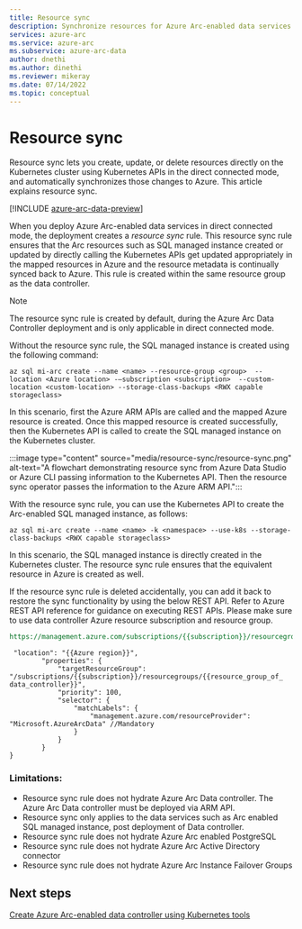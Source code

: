 ```yaml
---
title: Resource sync
description: Synchronize resources for Azure Arc-enabled data services in directly connected mode
services: azure-arc
ms.service: azure-arc
ms.subservice: azure-arc-data
author: dnethi
ms.author: dinethi
ms.reviewer: mikeray
ms.date: 07/14/2022
ms.topic: conceptual
---
```


# Resource sync

Resource sync lets you create, update, or delete resources directly on the Kubernetes cluster using Kubernetes APIs in the direct connected mode, and automatically synchronizes those changes to Azure. This article explains resource sync.

[!INCLUDE [azure-arc-data-preview](../../../includes/azure-arc-data-preview.md)]

When you deploy Azure Arc-enabled data services in direct connected mode, the deployment creates a *resource sync* rule. This resource sync rule ensures that the Arc resources such as SQL managed instance created or updated by directly calling the Kubernetes APIs get updated appropriately in the mapped resources in Azure and the resource metadata is continually synced back to Azure. This rule is created within the same resource group as the data controller. 

  > [!NOTE]
  > The resource sync rule is created by default, during the Azure Arc Data Controller deployment and is only applicable in direct connected mode.

Without the resource sync rule, the SQL managed instance is created using the following command:

```azurecli
az sql mi-arc create --name <name> --resource-group <group>  --location <Azure location> -–subscription <subscription>  --custom-location <custom-location> --storage-class-backups <RWX capable storageclass>
```

In this scenario, first the Azure ARM APIs are called and the mapped Azure resource is created. Once this mapped resource is created successfully, then the Kubernetes API is called to create the SQL managed instance on the Kubernetes cluster. 

:::image type="content" source="media/resource-sync/resource-sync.png" alt-text="A flowchart demonstrating resource sync from Azure Data Studio or Azure CLI passing information to the Kubernetes API. Then the resource sync operator passes the information to the Azure ARM API.":::

With the resource sync rule, you can use the Kubernetes API to create the Arc-enabled SQL managed instance, as follows:

```azurecli
az sql mi-arc create --name <name> -k <namespace> --use-k8s --storage-class-backups <RWX capable storageclass>
```

In this scenario, the SQL managed instance is directly created in the Kubernetes cluster. The resource sync rule ensures that the equivalent resource in Azure is created as well. 

If the resource sync rule is deleted accidentally, you can add it back to restore the sync functionality by using the below REST API. Refer to Azure REST API reference for  guidance on executing REST APIs. Please make sure to use data controller Azure resource subscription and resource group.


```rest
https://management.azure.com/subscriptions/{{subscription}}/resourcegroups/{{resource_group}}/providers/microsoft.extendedlocation/customlocations/{{custom_location_name}}/resourcesyncrules/defaultresourcesyncrule?api-version=2021-08-31-preview
```



```azurecli
 "location": "{{Azure region}}",
        "properties": {
            "targetResourceGroup": "/subscriptions/{{subscription}}/resourcegroups/{{resource_group_of_ data_controller}}",
            "priority": 100,
            "selector": {
                "matchLabels": {
                    "management.azure.com/resourceProvider": "Microsoft.AzureArcData" //Mandatory 
                }
            }
        }
}
```

### Limitations:

- Resource sync rule does not hydrate Azure Arc Data controller. The Azure Arc Data controller must be deployed via ARM API. 
- Resource sync only applies to the data services such as Arc enabled SQL managed instance, post deployment of Data controller. 
- Resource sync rule does not hydrate Azure Arc enabled PostgreSQL
- Resource sync rule does not hydrate Azure Arc Active Directory connector
- Resource sync rule does not hydrate Azure Arc Instance Failover Groups

## Next steps

[Create Azure Arc-enabled data controller using Kubernetes tools](create-data-controller-using-kubernetes-native-tools.md)